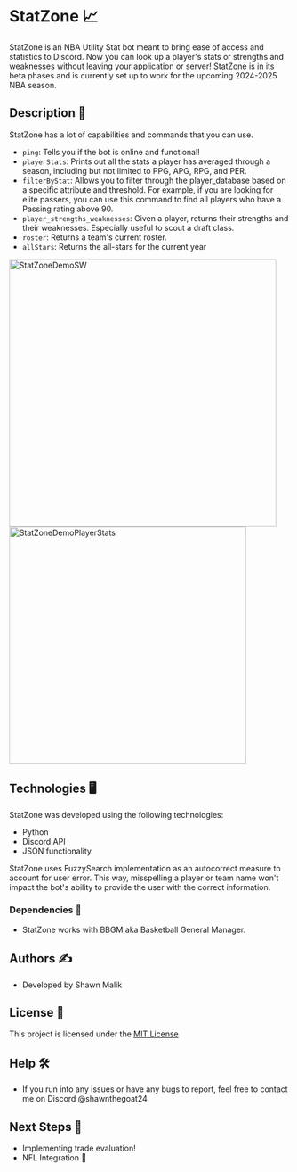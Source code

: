 # StatZone 📈

StatZone is an NBA Utility Stat bot meant to bring ease of access and statistics to Discord. Now you can look up a player's stats or strengths and weaknesses without leaving your application or server! StatZone is in its beta phases and is currently set up to work for the upcoming 2024-2025 NBA season.

## Description 🏀

StatZone has a lot of capabilities and commands that you can use.
- ```ping```: Tells you if the bot is online and functional!
- ```playerStats```: Prints out all the stats a player has averaged through a season, including but not limited to PPG, APG, RPG, and PER.
- ```filterByStat```: Allows you to filter through the player_database based on a specific attribute and threshold. For example, if you are looking for elite passers, you can use this command to
find all players who have a Passing rating above 90.
- ```player_strengths_weaknesses```: Given a player, returns their strengths and their weaknesses. Especially useful to scout a draft class.
- ```roster```: Returns a team's current roster.
- ```allStars```: Returns the all-stars for the current year

<img width="480" alt="StatZoneDemoSW" src="https://github.com/shawnmalik1/StatZone/assets/29494485/ec7db7f7-0faa-42c7-8c6c-85734c48c295">
<img width="426" alt="StatZoneDemoPlayerStats" src="https://github.com/shawnmalik1/StatZone/assets/29494485/3898b0a0-dac6-4fc2-9561-c30a092f6c89">


## Technologies 🖥️
StatZone was developed using the following technologies:
- Python
- Discord API
- JSON functionality

StatZone uses FuzzySearch implementation as an autocorrect measure to account for user error. This way, misspelling a player or team name won't impact the bot's ability to provide the user with the correct information.

### Dependencies 🤖

* StatZone works with BBGM aka Basketball General Manager.

## Authors ✍️
- Developed by Shawn Malik

## License 📝

This project is licensed under the [MIT License](./LICENSE)

## Help 🛠️

* If you run into any issues or have any bugs to report, feel free to contact me on Discord @shawnthegoat24

## Next Steps 👀
- Implementing trade evaluation!
- NFL Integration 🏈

